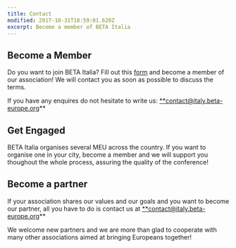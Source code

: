 ```yaml
---
title: Contact
modified: 2017-10-31T18:59:01.620Z
excerpt: Become a member of BETA Italia
---
```

## Become a Member

Do you want to join BETA Italia? Fill out this [form](https://docs.google.com/forms/d/1-_dcYP7MLFtXu9f2e0LXj1pdAtZzENQggnWfMe6RkJU/prefill) and become a member of our association! We will contact you as soon as possible to discuss the terms.

If you have any enquires do not hesitate to write us: <**contact@italy.beta-europe.org>**

## Get Engaged

BETA Italia organises several MEU across the country. If you want to organise one in your city, become a member and we will support you thoughout the whole process, assuring the quality of the conference!

## Become a partner

If your association shares our values and our goals and you want to become our partner, all you have to do is contact us at <**contact@italy.beta-europe.org>**

We welcome new partners and we are more than glad to cooperate with many other associations aimed at bringing Europeans together!
